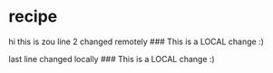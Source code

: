 # recipe
hi this is zou
line 2 changed remotely ### This is a LOCAL change :)









last line changed locally ### This is a LOCAL change :)
